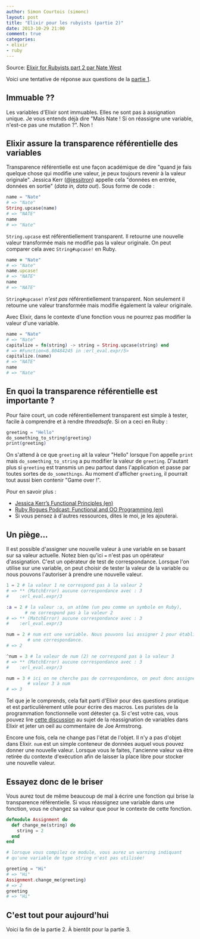 ```yaml
---
author: Simon Courtois (simonc)
layout: post
title: "Elixir pour les rubyists (partie 2)"
date: 2013-10-29 21:00
comment: true
categories:
- elixir
- ruby
---
```


Source: [Elixir for Rubyists part 2 par Nate West](http://www.natescottwest.com/blog/2013/09/26/elixir-for-rubyists-part-2/)

Voici une tentative de réponse aux questions de la [partie 1](/article/elixir-pour-les-rubyists-1).

## Immuable ??

Les variables d'Elixir sont immuables. Elles ne sont pas à assignation unique.
Je vous entends déjà dire "Mais Nate ! Si on réassigne une variable, n'est-ce
pas une mutation ?". Non !

## Elixir assure la transparence référentielle des variables

Transparence référentielle est une façon académique de dire "quand je fais
quelque chose qui modifie une valeur, je peux toujours revenir à la valeur
originale". Jessica Kerr ([@jessitron](https://twitter.com/jessitron)) appelle
cela "données en entrée, données en sortie" (_data in, data out_). Sous forme
de code :

<!-- more -->

``` elixir
name = "Nate"
# => "Nate"
String.upcase(name)
# => "NATE"
name
# => "Nate"
```
`String.upcase` est référentiellement transparent. Il retourne une nouvelle
valeur transformée mais ne modifie pas la valeur originale. On peut comparer
cela avec `String#upcase!` en Ruby.

``` ruby
name = "Nate"
# => "Nate"
name.upcase!
# => "NATE"
name
# => "NATE"
```

`String#upcase!` _n'est pas_ référentiellement transparent. Non seulement il
retourne une valeur transformée mais modifie également la valeur originale.

Avec Elixir, dans le contexte d'une fonction vous ne pourrez pas modifier la
valeur d'une variable.

``` elixir
name = "Nate"
# => "Nate"
capitalize = fn(string) -> string = String.upcase(string) end
# => #Function<6.80484245 in :erl_eval.expr/5>
capitalize.(name)
# => "NATE"
name
# => "Nate"
```

## En quoi la transparence référentielle est importante ?

Pour faire court, un code référentiellement transparent est simple à tester,
facile à comprendre et à rendre _threadsafe_. Si on a ceci en Ruby :

``` elixir
greeting = "Hello"
do_something_to_string(greeting)
print(greeting)
```

On s'attend à ce que `greeting` ait la valeur "Hello" lorsque l'on appelle
`print` mais `do_something_to_string` a pu modifier la valeur de `greeting`.
D'autant plus si `greeting` est transmis un peu partout dans l'application et
passe par toutes sortes de `do_somethings`. Au moment d'afficher `greeting`, il
pourrait tout aussi bien contenir "Game over !".

Pour en savoir plus :

* [Jessica Kerr’s Functional Principles (en)](http://confreaks.com/videos/2382-rmw2013-functional-principles-for-oo-development)
* [Ruby Rogues Podcast: Functional and OO Programming (en)](http://rubyrogues.com/115-rr-functional-and-object-oriented-programming-with-jessica-kerr/)
* Si vous pensez à d'autres ressources, dites le moi, je les ajouterai.

## Un piège...

Il est possible d'assigner une nouvelle valeur à une variable en se basant sur
sa valeur actuelle. Notez bien qu'ici `=` n'est pas un opérateur d'assignation.
C'est un opérateur de test de correspondance. Lorsque l'on utilise sur une
variable, on peut choisir de tester la valeur de la variable ou nous pouvons
l'autoriser à prendre une nouvelle valeur.

``` elixir
1 = 2 # la valeur 1 ne correspond pas à la valeur 2
# => ** (MatchError) aucune correspondance avec : 3
#    :erl_eval.expr/3

:a = 2 # la valeur :a, un atôme (un peu comme un symbole en Ruby),
       # ne correspond pas à la valeur 2
# => ** (MatchError) aucune correspondance avec : 3
#    :erl_eval.expr/3

num = 2 # num est une variable. Nous pouvons lui assigner 2 pour établir
        # une correspondance.
# => 2

^num = 3 # la valeur de num (2) ne correspond pas à la valeur 3
# => ** (MatchError) aucune correspondance avec : 3
#    :erl_eval.expr/3

num = 3 # ici on ne cherche pas de correspondance, on peut donc assigner la
        # valeur 3 à num
# => 3
```

Tel que je le comprends, cela fait parti d'Elixir pour des questions pratique
et est particulièrement utile pour écrire des macros. Les puristes de la
programmation fonctionnelle vont détester ça. Si c'est votre cas, vous pouvez
lire [cette discussion](https://groups.google.com/forum/#!searchin/elixir-lang-core/single$20assignment/elixir-lang-core/FrK7MQGuqWc/2aimbHDAAHMJ)
au sujet de la réassignation de variables dans Elixir et jeter un oeil au
commentaire de Joe Armstrong.

Encore une fois, cela ne change pas l'état de l'objet. Il n'y a pas d'objet dans
Elixir. `num` est un simple conteneur de données auquel vous pouvez donner une
nouvelle valeur. Lorsque vous le faites, l'ancienne valeur va être retirée du
contexte d'exécution afin de laisser la place libre pour stocker une nouvelle
valeur.

## Essayez donc de le briser

Vous aurez tout de même beaucoup de mal à écrire une fonction qui brise la
transparence référentielle. Si vous réassignez une variable dans une fonction,
vous ne changez sa valeur que pour le contexte de cette fonction.

``` elixir
defmodule Assignment do
  def change_me(string) do
    string = 2
  end
end

# lorsque vous compilez ce module, vous aurez un warning indiquant
# qu'une variable de type string n'est pas utilisée!

greeting = "Hi"
# => "Hi"
Assignment.change_me(greeting)
# => 2
greeting
# => "Hi"
```

## C'est tout pour aujourd'hui

Voici la fin de la partie 2. À bientôt pour la partie 3.
